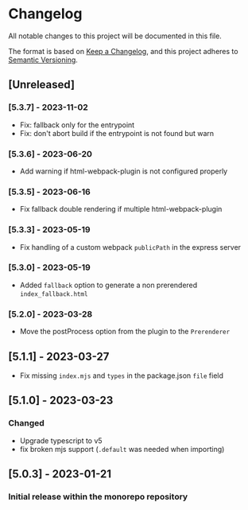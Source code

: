 # Changelog

All notable changes to this project will be documented in this file.

The format is based on [Keep a Changelog](https://keepachangelog.com/en/1.0.0/),
and this project adheres to [Semantic Versioning](https://semver.org/spec/v2.0.0.html).

## [Unreleased]

### [5.3.7] - 2023-11-02
- Fix: fallback only for the entrypoint
- Fix: don't abort build if the entrypoint is not found but warn

### [5.3.6] - 2023-06-20
- Add warning if html-webpack-plugin is not configured properly

### [5.3.5] - 2023-06-16
- Fix fallback double rendering if multiple html-webpack-plugin

### [5.3.3] - 2023-05-19
- Fix handling of a custom webpack `publicPath` in the express server

### [5.3.0] - 2023-05-19
- Added `fallback` option to generate a non prerendered `index_fallback.html`

### [5.2.0] - 2023-03-28
- Move the postProcess option from the plugin to the `Prerenderer`

## [5.1.1] - 2023-03-27
- Fix missing `index.mjs` and `types` in the package.json `file` field

## [5.1.0] - 2023-03-23

### Changed
- Upgrade typescript to v5
- fix broken mjs support (`.default` was needed when importing)

## [5.0.3] - 2023-01-21

### Initial release within the monorepo repository
